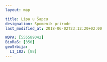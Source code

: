 ```yaml
---
layout: map

title: Lipa u Šapcu
designation: Spomenik prirode
last_modified_at: 2018-06-02T23:12:20+02:00

WDPA: [555589042]
BioRaS: [350]
geoSrbija:
  L1_182: [88]
---
```

